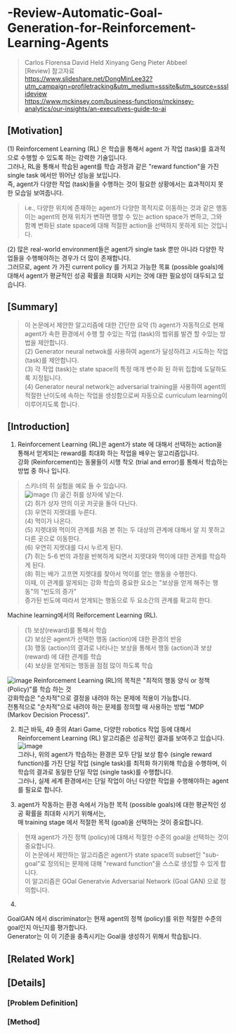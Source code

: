 # -Review-Automatic-Goal-Generation-for-Reinforcement-Learning-Agents
> Carlos Florensa David Held Xinyang Geng Pieter Abbeel  
[Review]
> 참고자료  
> https://www.slideshare.net/DongMinLee32?utm_campaign=profiletracking&utm_medium=sssite&utm_source=ssslideview  
> https://www.mckinsey.com/business-functions/mckinsey-analytics/our-insights/an-executives-guide-to-ai



## [Motivation]
(1) Reinforcement Learning (RL) 은 학습을 통해서 agent 가 작업 (task)를 효과적으로 수행할 수 있도록 하는 강력한 기술입니다.  
그러나, RL을 통해서 학습된 agent를 학습 과정과 같은 "reward function"을 가진 single task 에서만 뛰어난 성능을 보입니다.  
즉, agent가 다양한 작업 (task)들을 수행하는 것이 필요한 상황에서는 효과적이지 못한 모습일 보여줍니다.  
> i.e., 다양한 위치에 존재하는 agent가 다양한 목적지로 이동하는 것과 같은 행동  
> 이는 agent의 현재 위치가 변하면 행할 수 있는 action space가 변하고, 그와 함꼐 변화된 state space에 대해 적절한 action을 선택하지 못하게 되는 것입니다.  

(2) 많은 real-world environment들은 agent가 single task 뿐만 아니라 다양한 작업들을 수행해야하는 경우가 더 많이 존재합니다.   
그러므로, agent 가 가진 current policy 를 가지고 가능한 목표 (possible goals)에 대해서 agent가 평균적인 성공 확률을 최대화 시키는 것에 대한 필요성이 대두되고 있습니다.  


## [Summary]
> 이 논문에서 제안한 알고리즘에 대한 간단한 요약
(1) agent가 자동적으로 현재 agent가 속한 환경에서 수행 할 수있는 작업 (task)의 범위를 발견 할 수있는 방법을 제안합니다.    
(2) Generator neural netwok를 사용하여 agent가 달성하려고 시도하는 작업 (task)를 제안합니다.   
(3) 각 작업 (task)는 state space의 특정 매개 변수화 된 하위 집합에 도달하도록 지정됩니다.   
(4) Generator neural network는 adversarial training을 사용하여 agent의 적절한 난이도에 속하는 작업을 생성함으로써 자동으로 curriculum learning이 이루어지도록 합니다.  

## [Introduction]
1. Reinforcement Learning (RL)은 agent가 state 에 대해서 선택하는 action을 통해서 얻게되는 reward를 최대화 하는 작업을 배우는 알고리즘입니다.   
강화 (Reinforcement)는 동물들이 시행 착오 (trial and error)를 통해서 학습하는 방법 중 하나 입니다.   
> 스키너의 쥐 실험을 예로 들 수 있습니다.  
> ![image](https://user-images.githubusercontent.com/40893452/46404920-8ac88980-c741-11e8-9f0a-d6facf945720.png)
> (1) 굶긴 쥐를 상자에 넣는다.   
> (2) 쥐가 상자 안의 이곳 저곳을 돌아 다닌다.   
> (3) 우연히 지렛대를 누른다.   
> (4) 먹이가 나온다.   
> (5) 지렛대와 먹이의 관계를 처음 본 쥐는 두 대상의 관계에 대해서 알 지 못하고 다른 곳으로 이동한다.   
> (6) 우연히 지렛대를 다시 누르게 된다.   
> (7) 쥐는 5-6 번의 과정을 반복하게 되면서 지렛대와 먹이에 대한 관계를 학습하게 된다.  
> (8) 쥐는 배가 고프면 지렛대를 찾아서 먹이를 얻는 행동을 수행한다.  
> 이때, 이 관계를 알게되는 강화 학습의 중요한 요소는 "보상을 얻게 해주는 행동"의 "빈도의 증가"  
> 증가된 빈도에 따라서 얻게되는 행동으로 두 요소간의 관계를 확고히 한다.  

Machine learning에서의 Reiforcement Learning (RL).   
> (1) 보상(reward)를 통해서 학습  
> (2) 보상은 agent가 선택한 행동 (action)에 대한 환경의 반응  
> (3) 행동 (action)의 결과로 나타나는 보상을 통해서 행동 (action)과 보상 (reward) 에 대한 관계를 학습  
> (4) 보상을 얻게되는 행동을 점점 많이 하도록 학습  

![image](https://user-images.githubusercontent.com/40893452/46404647-c3b42e80-c740-11e8-9a6e-5c7360b03b81.png)
Reinforcement Learning (RL)의 목적은 "최적의 행동 양식 or 정책 (Policy)"를 학습 하는 것  
강화학습은 "순차적"으로 결정을 내려야 하는 문제에 적용이 가능합니다.  
전통적으로 "순차적"으로 내려야 하는 문제를 정의할 때 사용하는 방법 "MDP (Markov Decision Process)".  

2. 최근 바둑, 49 종의 Atari Game, 다양한 robotics 작업 등에 대해서 Reinforcement Learning (RL) 알고리즘은 성공적인 결과를 보여주고 있습니다.  
![image](https://user-images.githubusercontent.com/40893452/46405696-f7dd1e80-c743-11e8-99a7-c1c22c981639.png)  
그러나, 위의 agent가 학습하는 환경은 모두 단일 보상 함수 (single reward function)를 가진 단일 작업 (single task)를 최적화 하기위해 학습을 수행하며, 이 학습의 결과로 동일한 단일 작업 (single task)를 수행합니다.  
그러나, 실제 세계 환경에서는 단일 작업이 아닌 다양한 작업을 수행해야하는 agent를 필요로 합니다.  

3. agent가 작동하는 환경 속에서 가능한 목적 (possible goals)에 대한 평균적인 성공 확률을 최대화 시키기 위해서는,  
매 training stage 에서 적절한 목적 (goal)을 선택하는 것이 중요합니다.  
> 현재 agent가 가진 정책 (policy)에 대해서 적절한 수준의 goal을 선택하는 것이 중요합니다.    
이 논문에서 제안하는 알고리즘은 agent가 state space의 subset인 "sub-goal"로 정의되는 문제에 대해 "reward function"을 스스로 생성할 수 있게 합니다.  
이 알고리즘은 GOal Generatvie Adversarial Network (Goal GAN) 으로 정의합니다.  

4.   
GoalGAN 에서 discriminator는 현재 agent의 정책 (policy)를 위한 적절한 수준의 goal인지 아닌지를 평가합니다.  
Generator는 이 이 기준을 충족시키는 Goal을 생성하기 위해서 학습됩니다.  

## [Related Work]


## [Details]


### [Problem Definition]


### [Method] 
